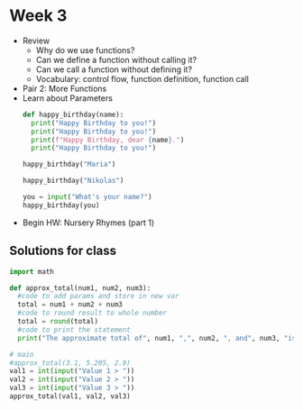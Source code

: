 # Week 3

+ Review
  - Why do we use functions?
  - Can we define a function without calling it?
  - Can we call a function without defining it?
  - Vocabulary: control flow, function definition, function call
+ Pair 2: More Functions
+ Learn about Parameters
  ```python
  def happy_birthday(name):
    print("Happy Birthday to you!")
    print("Happy Birthday to you!")
    print(f"Happy Birthday, dear {name}.")
    print("Happy Birthday to you!")
  
  happy_birthday("Maria")
  
  happy_birthday("Nikolas")
  
  you = input("What's your name?")
  happy_birthday(you)
  ```
+ Begin HW: Nursery Rhymes (part 1)

## Solutions for class

```python
import math

def approx_total(num1, num2, num3):
  #code to add params and store in new var
  total = num1 + num2 + num3
  #code to round result to whole number
  total = round(total)
  #code to print the statement
  print("The approximate total of", num1, ",", num2, ", and", num3, "is", total)

# main
#approx_total(3.1, 5.205, 2.9)
val1 = int(input("Value 1 > "))
val2 = int(input("Value 2 > "))
val3 = int(input("Value 3 > "))
approx_total(val1, val2, val3)
```
